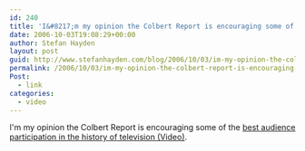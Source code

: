 ```yaml
---
id: 240
title: 'I&#8217;m my opinion the Colbert Report is encouraging some of the best audience participation in the history of television.'
date: 2006-10-03T19:08:29+00:00
author: Stefan Hayden
layout: post
guid: http://www.stefanhayden.com/blog/2006/10/03/im-my-opinion-the-colbert-report-is-encouraging-some-of-the-best-audience-participation-in-the-history-of-television/
permalink: /2006/10/03/im-my-opinion-the-colbert-report-is-encouraging-some-of-the-best-audience-participation-in-the-history-of-television/
Post:
  - link
categories:
  - video
---
```

<p>I'm my opinion the Colbert Report is encouraging some of the <a href="http://www.youtube.com/watch?v=m9yWLlaOHBw&mode=related&search=">best audience participation in the history of television (Video)</a>.
</p>
